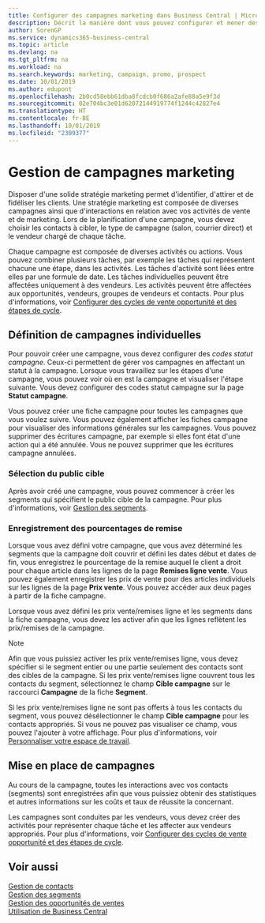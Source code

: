 ```yaml
---
title: Configurer des campagnes marketing dans Business Central | Microsoft Docs
description: Décrit la manière dont vous pouvez configurer et mener des campagnes marketing dans Business Central afin de vous aider à identifier et attirer des prospects et à fidéliser les clients.
author: SorenGP
ms.service: dynamics365-business-central
ms.topic: article
ms.devlang: na
ms.tgt_pltfrm: na
ms.workload: na
ms.search.keywords: marketing, campaign, promo, prospect
ms.date: 10/01/2019
ms.author: edupont
ms.openlocfilehash: 2b0cd58ebb61dba8fcdcb0f686a2afe88a5e9f3d
ms.sourcegitcommit: 02e704bc3e01d62072144919774f1244c42827e4
ms.translationtype: HT
ms.contentlocale: fr-BE
ms.lasthandoff: 10/01/2019
ms.locfileid: "2309377"
---
```

# <a name="managing-marketing-campaigns"></a>Gestion de campagnes marketing
Disposer d'une solide stratégie marketing permet d'identifier, d'attirer et de fidéliser les clients. Une stratégie marketing est composée de diverses campagnes ainsi que d'interactions en relation avec vos activités de vente et de marketing. Lors de la planification d'une campagne, vous devez choisir les contacts à cibler, le type de campagne (salon, courrier direct) et le vendeur chargé de chaque tâche.

Chaque campagne est composée de diverses activités ou actions. Vous pouvez combiner plusieurs tâches, par exemple les tâches qui représentent chacune une étape, dans les activités. Les tâches d'activité sont liées entre elles par une formule de date. Les tâches individuelles peuvent être affectées uniquement à des vendeurs. Les activités peuvent être affectées aux opportunités, vendeurs, groupes de vendeurs et contacts. Pour plus d'informations, voir [Configurer des cycles de vente opportunité et des étapes de cycle](marketing-how-setup-opportunity-sales-cycles-stages.md).

## <a name="defining-individual-campaigns"></a>Définition de campagnes individuelles
Pour pouvoir créer une campagne, vous devez configurer des *codes statut campagne*. Ceux-ci permettent de gérer vos campagnes en affectant un statut à la campagne. Lorsque vous travaillez sur les étapes d'une campagne, vous pouvez voir où en est la campagne et visualiser l'étape suivante. Vous devez configurer des codes statut campagne sur la page **Statut campagne**.

Vous pouvez créer une fiche campagne pour toutes les campagnes que vous voulez suivre. Vous pouvez également afficher les fiches campagne pour visualiser des informations générales sur les campagnes.
Vous pouvez supprimer des écritures campagne, par exemple si elles font état d'une action qui a été annulée. Vous ne pouvez supprimer que les écritures campagne annulées.

### <a name="selecting-the-target-audience"></a>Sélection du public cible
Après avoir créé une campagne, vous pouvez commencer à créer les segments qui spécifient le public cible de la campagne. Pour plus d'informations, voir [Gestion des segments](marketing-segments.md).

### <a name="registering-discount-percentages"></a>Enregistrement des pourcentages de remise
Lorsque vous avez défini votre campagne, que vous avez déterminé les segments que la campagne doit couvrir et défini les dates début et dates de fin, vous enregistrez le pourcentage de la remise auquel le client a droit pour chaque article dans les lignes de la page **Remises ligne vente**. Vous pouvez également enregistrer les prix de vente pour des articles individuels sur les lignes de la page **Prix vente**. Vous pouvez accéder aux deux pages à partir de la fiche campagne.

 Lorsque vous avez défini les prix vente/remises ligne et les segments dans la fiche campagne, vous devez les activer afin que les lignes reflètent les prix/remises de la campagne.

> [!NOTE]  
>   Afin que vous puissiez activer les prix vente/remises ligne, vous devez spécifier si le segment entier ou une partie seulement des contacts sont des cibles de la campagne. Si les prix vente/remises ligne couvrent tous les contacts du segment, sélectionnez le champ **Cible campagne** sur le raccourci **Campagne** de la fiche **Segment**.

Si les prix vente/remises ligne ne sont pas offerts à tous les contacts du segment, vous pouvez désélectionner le champ **Cible campagne** pour les contacts appropriés. Si vous ne pouvez pas visualiser ce champ, vous pouvez l'ajouter à votre affichage. Pour plus d'informations, voir [Personnaliser votre espace de travail](ui-personalization-user.md).

## <a name="conducting-campaigns"></a>Mise en place de campagnes
Au cours de la campagne, toutes les interactions avec vos contacts (segments) sont enregistrées afin que vous puissiez obtenir des statistiques et autres informations sur les coûts et taux de réussite la concernant.

Les campagnes sont conduites par les vendeurs, vous devez créer des activités pour représenter chaque tâche et les affecter aux vendeurs appropriés. Pour plus d'informations, voir [Configurer des cycles de vente opportunité et des étapes de cycle](marketing-how-setup-opportunity-sales-cycles-stages.md).

## <a name="see-also"></a>Voir aussi
[Gestion de contacts](marketing-contacts.md)  
[Gestion des segments](marketing-segments.md)  
[Gestion des opportunités de ventes](marketing-manage-sales-opportunities.md)  
[Utilisation de Business Central](ui-work-product.md)  
